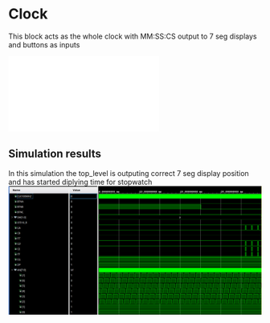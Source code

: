 # Clock
This block acts as the whole clock with MM:SS:CS output to 7 seg displays and buttons as inputs

![Internal diagram PDF](img/schematic.pdf)

## Simulation results
In this simulation the top_level is outputing correct 7 seg display position and has started diplying time for stopwatch
![image](img/image.png)
